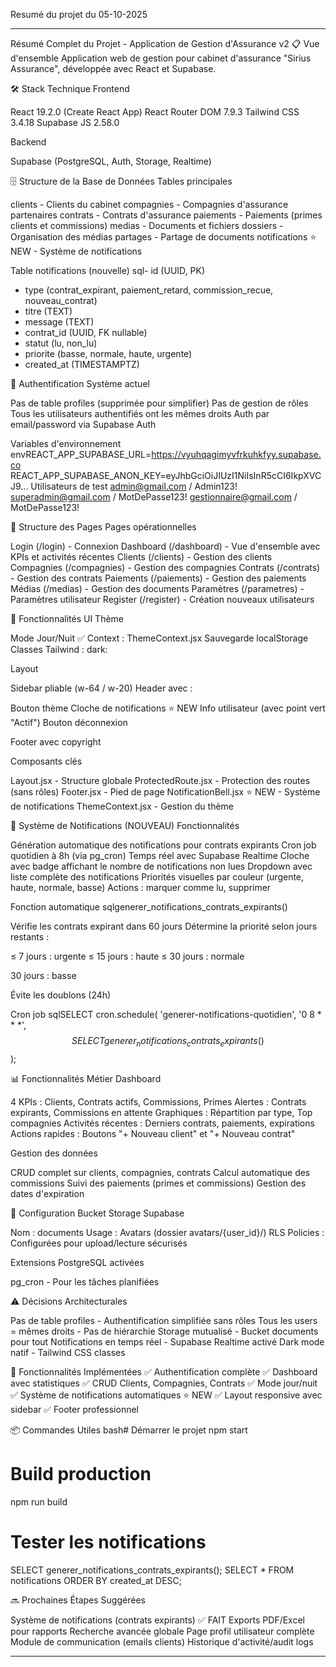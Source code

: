 Resumé du projet du 05-10-2025

**********************************************************************************************************************************
Résumé Complet du Projet - Application de Gestion d'Assurance v2
📋 Vue d'ensemble
Application web de gestion pour cabinet d'assurance "Sirius Assurance", développée avec React et Supabase.

🛠️ Stack Technique
Frontend

React 19.2.0 (Create React App)
React Router DOM 7.9.3
Tailwind CSS 3.4.18
Supabase JS 2.58.0

Backend

Supabase (PostgreSQL, Auth, Storage, Realtime)


🗄️ Structure de la Base de Données
Tables principales

clients - Clients du cabinet
compagnies - Compagnies d'assurance partenaires
contrats - Contrats d'assurance
paiements - Paiements (primes clients et commissions)
medias - Documents et fichiers
dossiers - Organisation des médias
partages - Partage de documents
notifications ⭐ NEW - Système de notifications

Table notifications (nouvelle)
sql- id (UUID, PK)
- type (contrat_expirant, paiement_retard, commission_recue, nouveau_contrat)
- titre (TEXT)
- message (TEXT)
- contrat_id (UUID, FK nullable)
- statut (lu, non_lu)
- priorite (basse, normale, haute, urgente)
- created_at (TIMESTAMPTZ)

🔐 Authentification
Système actuel

Pas de table profiles (supprimée pour simplifier)
Pas de gestion de rôles
Tous les utilisateurs authentifiés ont les mêmes droits
Auth par email/password via Supabase Auth

Variables d'environnement
envREACT_APP_SUPABASE_URL=https://vyuhqagimyvfrkuhkfyy.supabase.co
REACT_APP_SUPABASE_ANON_KEY=eyJhbGciOiJIUzI1NiIsInR5cCI6IkpXVCJ9...
Utilisateurs de test
admin@gmail.com / Admin123!
superadmin@gmail.com / MotDePasse123!
gestionnaire@gmail.com / MotDePasse123!

📁 Structure des Pages
Pages opérationnelles

Login (/login) - Connexion
Dashboard (/dashboard) - Vue d'ensemble avec KPIs et activités récentes
Clients (/clients) - Gestion des clients
Compagnies (/compagnies) - Gestion des compagnies
Contrats (/contrats) - Gestion des contrats
Paiements (/paiements) - Gestion des paiements
Médias (/medias) - Gestion des documents
Paramètres (/parametres) - Paramètres utilisateur
Register (/register) - Création nouveaux utilisateurs


🎨 Fonctionnalités UI
Thème

Mode Jour/Nuit ✅
Context : ThemeContext.jsx
Sauvegarde localStorage
Classes Tailwind : dark:

Layout

Sidebar pliable (w-64 / w-20)
Header avec :

Bouton thème
Cloche de notifications ⭐ NEW
Info utilisateur (avec point vert "Actif")
Bouton déconnexion


Footer avec copyright

Composants clés

Layout.jsx - Structure globale
ProtectedRoute.jsx - Protection des routes (sans rôles)
Footer.jsx - Pied de page
NotificationBell.jsx ⭐ NEW - Système de notifications
ThemeContext.jsx - Gestion du thème


🔔 Système de Notifications (NOUVEAU)
Fonctionnalités

Génération automatique des notifications pour contrats expirants
Cron job quotidien à 8h (via pg_cron)
Temps réel avec Supabase Realtime
Cloche avec badge affichant le nombre de notifications non lues
Dropdown avec liste complète des notifications
Priorités visuelles par couleur (urgente, haute, normale, basse)
Actions : marquer comme lu, supprimer

Fonction automatique
sqlgenerer_notifications_contrats_expirants()

Vérifie les contrats expirant dans 60 jours
Détermine la priorité selon jours restants :

≤ 7 jours : urgente
≤ 15 jours : haute
≤ 30 jours : normale


30 jours : basse




Évite les doublons (24h)

Cron job
sqlSELECT cron.schedule(
    'generer-notifications-quotidien',
    '0 8 * * *',
    $$SELECT generer_notifications_contrats_expirants()$$
);

📊 Fonctionnalités Métier
Dashboard

4 KPIs : Clients, Contrats actifs, Commissions, Primes
Alertes : Contrats expirants, Commissions en attente
Graphiques : Répartition par type, Top compagnies
Activités récentes : Derniers contrats, paiements, expirations
Actions rapides : Boutons "+ Nouveau client" et "+ Nouveau contrat"

Gestion des données

CRUD complet sur clients, compagnies, contrats
Calcul automatique des commissions
Suivi des paiements (primes et commissions)
Gestion des dates d'expiration


🔧 Configuration
Bucket Storage Supabase

Nom : documents
Usage : Avatars (dossier avatars/{user_id}/)
RLS Policies : Configurées pour upload/lecture sécurisés

Extensions PostgreSQL activées

pg_cron - Pour les tâches planifiées


⚠️ Décisions Architecturales

Pas de table profiles - Authentification simplifiée sans rôles
Tous les users = mêmes droits - Pas de hiérarchie
Storage mutualisé - Bucket documents pour tout
Notifications en temps réel - Supabase Realtime activé
Dark mode natif - Tailwind CSS classes


🚀 Fonctionnalités Implémentées
✅ Authentification complète
✅ Dashboard avec statistiques
✅ CRUD Clients, Compagnies, Contrats
✅ Mode jour/nuit
✅ Système de notifications automatiques ⭐ NEW
✅ Layout responsive avec sidebar
✅ Footer professionnel

📦 Commandes Utiles
bash# Démarrer le projet
npm start

# Build production
npm run build

# Tester les notifications
SELECT generer_notifications_contrats_expirants();
SELECT * FROM notifications ORDER BY created_at DESC;

🔜 Prochaines Étapes Suggérées

Système de notifications (contrats expirants) ✅ FAIT
Exports PDF/Excel pour rapports
Recherche avancée globale
Page profil utilisateur complète
Module de communication (emails clients)
Historique d'activité/audit logs

**********************************************************************************************************************************
